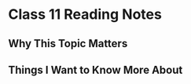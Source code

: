 # Class 11 Reading Notes

## Why This Topic Matters

### 



## Things I Want to Know More About

### 
